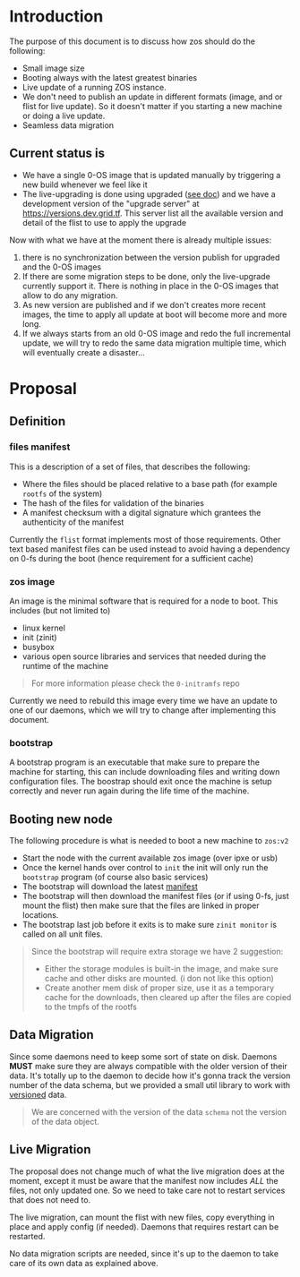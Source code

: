 # Introduction
The purpose of this document is to discuss how zos should do the following:
- Small image size
- Booting always with the latest greatest binaries
- Live update of a running ZOS instance.
- We don't need to publish an update in different formats (image, and or flist for live update). So it doesn't matter if you starting a new machine or doing a live update.
- Seamless data migration

## Current status is
- We have a single 0-OS image that is updated manually by triggering a new build whenever we feel like it
- The live-upgrading is done using upgraded ([see doc](https://github.com/threefoldtech/zos4/tree/master/docs/upgrade)) and we have a development version of the "upgrade server" at https://versions.dev.grid.tf. This server list all the available version and detail of the flist to use to apply the upgrade

Now with what we have at the moment there is already multiple issues:
1. there is no synchronization between the version publish for upgraded and the 0-OS images
2. If there are some migration steps to be done, only the live-upgrade currently support it. There is nothing in place in the 0-OS images that allow to do any migration.
3. As new version are published and if we don't creates more recent images, the time to apply all update at boot will become more and more long.
4. If we always starts from an old 0-OS image and redo the full incremental update, we will try to redo the same data migration multiple time, which will eventually create a disaster...

# Proposal
## Definition

### files manifest
This is a description of a set of files, that describes the following:
- Where the files should be placed relative to a base path (for example `rootfs` of the system)
- The hash of the files for validation of the binaries
- A manifest checksum with a digital signature which grantees the authenticity of the manifest

Currently the `flist` format implements most of those requirements. Other text based manifest files can be used instead to avoid having a dependency on 0-fs during the boot (hence requirement for a sufficient cache)

### zos image
An image is the minimal software that is required for a node to boot. This includes (but not limited to)
- linux kernel
- init (zinit)
- busybox
- various open source libraries and services that needed during the runtime of the machine

> For more information please check the `0-initramfs` repo

Currently we need to rebuild this image every time we have an update to one of our daemons, which we will try to change after implementing this document.

### bootstrap
A bootstrap program is an executable that make sure to prepare the machine for starting, this can include downloading files and writing down configuration files. The boostrap should exit once the machine is setup correctly and never run again during the life time of the machine.

## Booting new node
The following procedure is what is needed to boot a new machine to `zos:v2`

- Start the node with the current available zos image (over ipxe or usb)
- Once the kernel hands over control to `init` the init will only run the `bootstrap` program (of course also basic services)
- The bootstrap will download the latest [manifest](#files-manifest)
- The bootstrap will then download the manifest files (or if using 0-fs, just mount the flist) then make sure that the files are linked in proper locations.
- The bootstrap last job before it exits is to make sure `zinit monitor` is called on all unit files.

> Since the bootstrap will require extra storage we have 2 suggestion:
> - Either the storage modules is built-in the image, and make sure cache and other disks are mounted. (i don not like this option)
> - Create another mem disk of proper size, use it as a temporary cache for the downloads, then cleared up after the files are copied to the tmpfs of the rootfs

## Data Migration
Since some daemons need to keep some sort of state on disk. Daemons **MUST** make sure they are always compatible with the older version of their data. It's totally up to the daemon to decide how it's gonna track the version number of the data schema, but we provided a small util library to work with [versioned](../pkg/versioned) data.

> We are concerned with the version of the data `schema` not the version of the data object.

## Live Migration
The proposal does not change much of what the live migration does at the moment, except it must be aware that the manifest now includes *ALL* the files, not only updated one. So we need to take care not to restart services that does not need to.

The live migration, can mount the flist with new files, copy everything in place and apply config (if needed). Daemons that requires restart can be restarted.

No data migration scripts are needed, since it's up to the daemon to take care of its own data as explained above.
